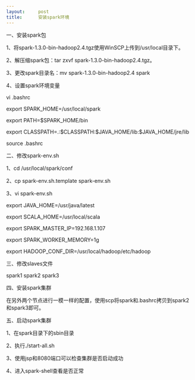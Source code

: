 ```yaml
---
layout:     post
title:      安装spark环境
---
```

<div id="article_content" class="article_content clearfix csdn-tracking-statistics" data-pid="blog" data-mod="popu_307" data-dsm="post">
								            <link rel="stylesheet" href="https://csdnimg.cn/release/phoenix/template/css/ck_htmledit_views-f76675cdea.css">
						<div class="htmledit_views" id="content_views">
                <p>一、安装spark包</p>

<p>1、将spark-1.3.0-bin-hadoop2.4.tgz使用WinSCP上传到/usr/local目录下。</p>

<p>2、解压缩spark包：tar zxvf spark-1.3.0-bin-hadoop2.4.tgz。</p>

<p>3、更改spark目录名：mv spark-1.3.0-bin-hadoop2.4 spark</p>

<p>4、设置spark环境变量</p>

<p>vi .bashrc</p>

<p>export SPARK_HOME=/usr/local/spark</p>

<p>export PATH=$SPARK_HOME/bin</p>

<p>export CLASSPATH=.:$CLASSPATH:$JAVA_HOME/lib:$JAVA_HOME/jre/lib</p>

<p>source .bashrc</p>

<p>二、修改spark-env.sh</p>

<p>1、cd /usr/local/spark/conf</p>

<p>2、cp spark-env.sh.template spark-env.sh</p>

<p>3、vi spark-env.sh</p>

<p>export JAVA_HOME=/usr/java/latest</p>

<p>export SCALA_HOME=/usr/local/scala</p>

<p>export SPARK_MASTER_IP=192.168.1.107</p>

<p>export SPARK_WORKER_MEMORY=1g</p>

<p>export HADOOP_CONF_DIR=/usr/local/hadoop/etc/hadoop</p>

<p>三、修改slaves文件</p>

<p>spark1 spark2 spark3</p>

<p>四、安装spark集群</p>

<p>在另外两个节点进行一模一样的配置，使用scp将spark和.bashrc拷贝到spark2和spark3即可。</p>

<p>五、启动spark集群</p>

<p>1、在spark目录下的sbin目录</p>

<p>2、执行./start-all.sh</p>

<p>3、使用jsp和8080端口可以检查集群是否启动成功</p>

<p>4、进入spark-shell查看是否正常</p>

<p> </p>            </div>
                </div>